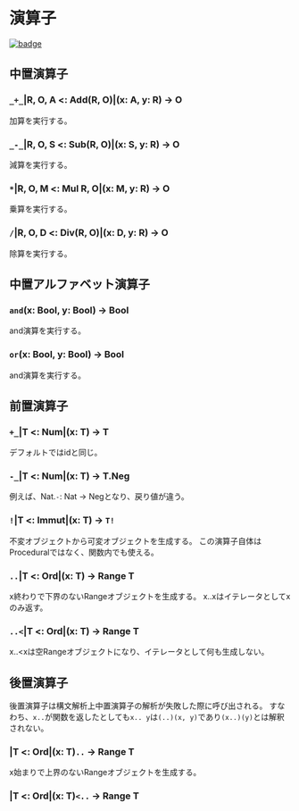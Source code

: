 # 演算子

[![badge](https://img.shields.io/endpoint.svg?url=https%3A%2F%2Fgezf7g7pd5.execute-api.ap-northeast-1.amazonaws.com%2Fdefault%2Fsource_up_to_date%3Fowner%3Derg-lang%26repos%3Derg%26ref%3Dmain%26path%3Ddoc/EN/API/operators.md%26commit_hash%3Df4fb25b4004bdfa96d2149fac8c4e40b84e8a45f)](https://gezf7g7pd5.execute-api.ap-northeast-1.amazonaws.com/default/source_up_to_date?owner=erg-lang&repos=erg&ref=main&path=doc/EN/API/operators.md&commit_hash=f4fb25b4004bdfa96d2149fac8c4e40b84e8a45f)

## 中置演算子

### `_+_`|R, O, A <: Add(R, O)|(x: A, y: R) -> O

加算を実行する。

### `_-_`|R, O, S <: Sub(R, O)|(x: S, y: R) -> O

減算を実行する。

### `*`|R, O, M <: Mul R, O|(x: M, y: R) -> O

乗算を実行する。

### `/`|R, O, D <: Div(R, O)|(x: D, y: R) -> O

除算を実行する。

## 中置アルファベット演算子

### `and`(x: Bool, y: Bool) -> Bool

and演算を実行する。

### `or`(x: Bool, y: Bool) -> Bool

and演算を実行する。

## 前置演算子

### `+_`|T <: Num|(x: T) -> T

デフォルトではidと同じ。

### `-_`|T <: Num|(x: T) -> T.Neg

例えば、Nat.`-`: Nat -> Negとなり、戻り値が違う。

### `!`|T <: Immut|(x: T) -> `T!`

不変オブジェクトから可変オブジェクトを生成する。
この演算子自体はProceduralではなく、関数内でも使える。

### `..`|T <: Ord|(x: T) -> Range T

x終わりで下界のないRangeオブジェクトを生成する。
x..xはイテレータとしてxのみ返す。

### `..<`|T <: Ord|(x: T) -> Range T

x..<xは空Rangeオブジェクトになり、イテレータとして何も生成しない。

## 後置演算子

後置演算子は構文解析上中置演算子の解析が失敗した際に呼び出される。
すなわち、`x..`が関数を返したとしても`x.. y`は`(..)(x, y)`であり`(x..)(y)`とは解釈されない。

### |T <: Ord|(x: T)`..` -> Range T

x始まりで上界のないRangeオブジェクトを生成する。

### |T <: Ord|(x: T)`<..` -> Range T
